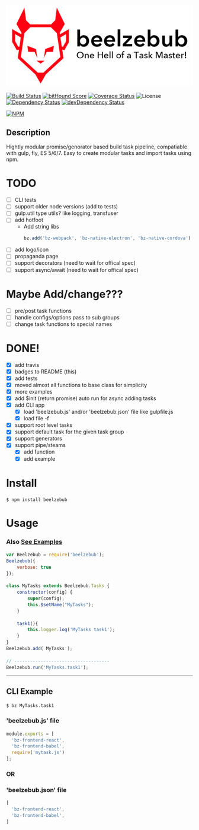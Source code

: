 <!-- # Beelzebub - One hell of a task master! -->
![logo](./logo.png)

[![Build Status](https://secure.travis-ci.org/jstty/beelzebub.png?branch=master)](http://travis-ci.org/jstty/beelzebub)
[![bitHound Score](https://www.bithound.io/github/jstty/beelzebub/badges/score.svg?branch=master)](https://www.bithound.io/github/jstty/beelzebub)
[![Coverage Status](https://coveralls.io/repos/github/jstty/beelzebub/badge.svg?branch=master)](https://coveralls.io/github/jstty/beelzebub?branch=master)
![License](https://img.shields.io/npm/l/beelzebub.svg)
[![Dependency Status](https://david-dm.org/jstty/beelzebub.png?theme=shields.io&branch=master)](https://david-dm.org/jstty/beelzebub)
[![devDependency Status](https://david-dm.org/jstty/beelzebub/dev-status.png?theme=shields.io&branch=master)](https://david-dm.org/jstty/beelzebub#info=devDependencies)

[![NPM](https://nodei.co/npm/beelzebub.png)](https://nodei.co/npm/beelzebub/)


## Description
Hightly modular promise/genorator based build task pipeline, compatiable with gulp, fly, ES 5/6/7.
Easy to create modular tasks and import tasks using npm.

# TODO
* [ ] CLI tests
* [ ] support older node versions (add to tests)
* [ ] gulp.util type utils? like logging, transfuser
* [ ] add hotfoot
  * Add string libs
    ```javascript
    bz.add('bz-webpack', 'bz-native-electron', 'bz-native-cordova')
    ```
* [ ] add logo/icon
* [ ] propaganda page
* [ ] support decorators (need to wait for offical spec)
* [ ] support async/await (need to wait for offical spec)

# Maybe Add/change???
* [ ] pre/post task functions
* [ ] handle configs/options pass to sub groups
* [ ] change task functions to special names

# DONE!
* [x] add travis
* [x] badges to README (this)
* [x] add tests
* [x] moved almost all functions to base class for simplicity
* [x] more examples
* [x] add $init (return promise) auto run for async adding tasks
* [x] add CLI app
  * [x] load 'beelzebub.js' and/or 'beelzebub.json' file like gulpfile.js
  * [x] load file -f
* [x] support root level tasks
* [x] support default task for the given task group
* [x] support generators
* [x] support pipe/steams
  * [x] add function
  * [x] add example

# Install
```shell
$ npm install beelzebub
```

# Usage
### Also [See Examples](./examples)
```javascript
var Beelzebub = require('beelzebub');
Beelzebub({
    verbose: true
});

class MyTasks extends Beelzebub.Tasks {
    constructor(config) {
        super(config);
        this.$setName("MyTasks");
    }

    task1(){
        this.logger.log('MyTasks task1');
    }
}
Beelzebub.add( MyTasks );

// ------------------------------------
Beelzebub.run('MyTasks.task1');
```

--------
## CLI Example

```shell
$ bz MyTasks.task1
```

### 'beelzebub.js' file
```javascript
module.exports = [
  'bz-frontend-react',
  'bz-frontend-babel',
  require('mytask.js')
];
```
### OR
### 'beelzebub.json' file
```javascript
[
  'bz-frontend-react',
  'bz-frontend-babel',
]
```
